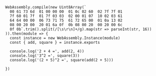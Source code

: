     WebAssembly.compile(new Uint8Array(`
      00 61 73 6d  01 00 00 00  01 0c 02 60  02 7f 7f 01
      7f 60 01 7f  01 7f 03 03  02 00 01 07  10 02 03 61
      64 64 00 00  06 73 71 75  61 72 65 00  01 0a 13 02
      08 00 20 00  20 01 6a 0f  0b 08 00 20  00 20 00 6c
      0f 0b`.trim().split(/[\s\r\n]+/g).map(str => parseInt(str, 16))
    )).then(module => {
      const instance = new WebAssembly.Instance(module)
      const { add, square } = instance.exports

      console.log('2 + 4 =', add(2, 4))
      console.log('3^2 =', square(3))
      console.log('(2 + 5)^2 =', square(add(2 + 5)))

    })



